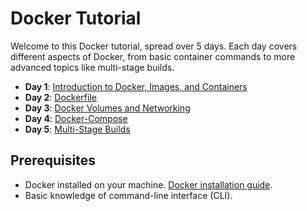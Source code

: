 # Docker Tutorial

Welcome to this Docker tutorial, spread over 5 days. Each day covers different aspects of Docker, from basic container commands to more advanced topics like multi-stage builds.

- **Day 1**: [Introduction to Docker, Images, and Containers](./Day-1/README.md)
- **Day 2**: [Dockerfile](./Day-2/README.md)
- **Day 3**: [Docker Volumes and Networking](./Day-3/README.md)
- **Day 4**: [Docker-Compose](./Day-4/README.md)
- **Day 5**: [Multi-Stage Builds](./Day-5/README.md)

## Prerequisites
- Docker installed on your machine. [Docker installation guide](https://docs.docker.com/get-docker/).
- Basic knowledge of command-line interface (CLI).

